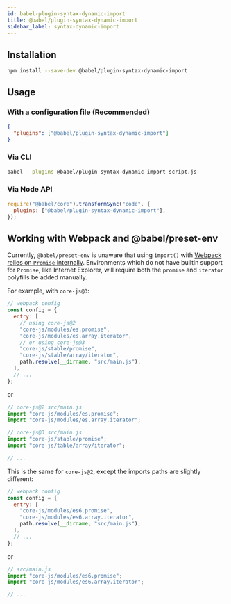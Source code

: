 ```yaml
---
id: babel-plugin-syntax-dynamic-import
title: @babel/plugin-syntax-dynamic-import
sidebar_label: syntax-dynamic-import
---
```


## Installation

```sh
npm install --save-dev @babel/plugin-syntax-dynamic-import
```

## Usage

### With a configuration file (Recommended)

```json
{
  "plugins": ["@babel/plugin-syntax-dynamic-import"]
}
```

### Via CLI

```sh
babel --plugins @babel/plugin-syntax-dynamic-import script.js
```

### Via Node API

```javascript
require("@babel/core").transformSync("code", {
  plugins: ["@babel/plugin-syntax-dynamic-import"],
});
```

## Working with Webpack and @babel/preset-env

Currently, `@babel/preset-env` is unaware that using `import()` with [Webpack relies on `Promise` internally](https://webpack.js.org/guides/code-splitting/#dynamic-imports). Environments which do not have builtin support for `Promise`, like Internet Explorer, will require both the `promise` and `iterator` polyfills be added manually.

For example, with `core-js@3`:

```js
// webpack config
const config = {
  entry: [
    // using core-js@2
    "core-js/modules/es.promise",
    "core-js/modules/es.array.iterator",
    // or using core-js@3
    "core-js/stable/promise",
    "core-js/stable/array/iterator",
    path.resolve(__dirname, "src/main.js"),
  ],
  // ...
};
```

or

```js
// core-js@2 src/main.js 
import "core-js/modules/es.promise";
import "core-js/modules/es.array.iterator";

// core-js@3 src/main.js
import "core-js/stable/promise";
import "core-js/table/array/iterator";

// ...
```

This is the same for `core-js@2`, except the imports paths are slightly different:

```js
// webpack config
const config = {
  entry: [
    "core-js/modules/es6.promise",
    "core-js/modules/es6.array.iterator",
    path.resolve(__dirname, "src/main.js"),
  ],
  // ...
};
```

or

```js
// src/main.js
import "core-js/modules/es6.promise";
import "core-js/modules/es6.array.iterator";

// ...
```

